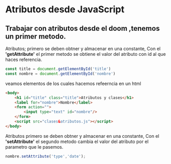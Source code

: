 # Atributos desde JavaScript

## Trabajar con atributos desde el doom ,tenemos un primer metodo.

Atributos; primero se deben obtner y almacenar en una constante, Con el **'getAttribute'** el primer metodo se obtiene el valor del atributo con id al que haces referencia.

```javascript
const title = document.getElementById('title')
const nombre = document.getElementById('nombre')
```

veamos elementos de los cuales hacemos refeerncia en un html

```html
<body>
    <h1 id="title" class="title">Atributos y clases</h1>
    <label for="nombre">Nombre</label>
    <form action="">
        <input type="text" id="nombre"/>
    </form>
    <script src="clases&atributos.js"></script>
</body>
```

Atributos primero se deben obtner y almacenar en una constante, Con el **'setAttribute'** el segundo metodo cambia el valor del atributo por el parametro que le pasemos.

```javascript
nombre.setAttribute('type','date');
```


